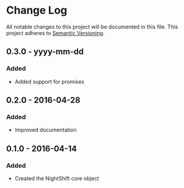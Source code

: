 # Change Log
All notable changes to this project will be documented in this file. This project adheres to [Semantic Versioning](http.semver.org).

## 0.3.0 - yyyy-mm-dd
### Added
- Added support for promises

## 0.2.0 - 2016-04-28
### Added
- Improved documentation

## 0.1.0 - 2016-04-14
### Added
- Created the NightShift core object